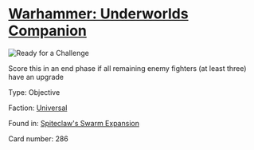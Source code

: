# [Warhammer: Underworlds Companion](https://guidokessels.github.io/wh-underworlds)

  

![Ready for a Challenge](https://warhammerunderworlds.com/wp-content/uploads/sites/6/2018/02/286_ENG.png)

Score this in an end phase if all remaining enemy fighters (at least three) have an upgrade

Type: Objective

Faction: [Universal](https://guidokessels.github.io/wh-underworlds/factions/universal)

Found in: [Spiteclaw's Swarm Expansion](https://guidokessels.github.io/wh-underworlds/locations/spiteclaws-swarm-expansion)

Card number: 286
